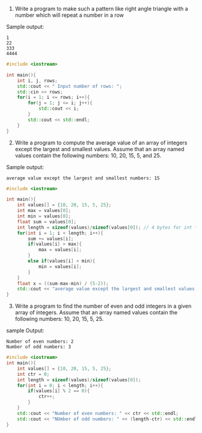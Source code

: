 1. Write a program to make such a pattern like right angle triangle with a number which will repeat a number in a row

Sample output:
```
1
22
333
4444
```

```cpp
#include <iostream>

int main(){
	int i, j, rows;
	std::cout << " Input number of rows: ";
	std::cin >> rows;
	for(i = 1; i <= rows; i++){
		for(j = 1; j <= i; j++){
			std::cout << i;
		}
		std::cout << std::endl;
	}
}
```

2. Write a program to compute the average value of an array of integers except the largest and smallest values. Assume that an array named values contain the following numbers: 10, 20, 15, 5, and 25.

Sample output:
```
average value except the largest and smallest numbers: 15
```

```cpp
#include <iostream>

int main(){
	int values[] = {10, 20, 15, 5, 25};
	int max = values[0];
	int min = values[0];
	float sum = values[0];
	int length = sizeof(values)/sizeof(values[0]); // 4 bytes for int * 5 = 20 bytes, 20/4 = 5
	for(int i = 1; i < length; i++){
		sum += values[i];
		if(values[i] > max){
			max = values[i];
		}
		else if(values[i] < min){
			min = values[i];
		}
	}
	float x = ((sum-max-min) / (5-2));
	std::cout << "average value except the largest and smallest values: " << x << std::endl;
}
```

3. Write a program to find the number of even and odd integers in a given array of integers. Assume that an array named values contain the following numbers: 10, 20, 15, 5, 25.

sample Output:
```
Number of even numbers: 2
Number of odd numbers: 3
```

```cpp
#include <iostream>
int main(){
	int values[] = {10, 20, 15, 5, 25};
	int ctr = 0;
	int length = sizeof(values)/sizeof(values[0]);
	for(int i = 0; i < length; i++){
		if(values[i] % 2 == 0){
			ctr++;
		}
	}
	std::cout << "Number of even numbers: " << ctr << std::endl;
	std::cout << "NUmber of odd numbers: " << (length-ctr) << std::endl;
}
```
